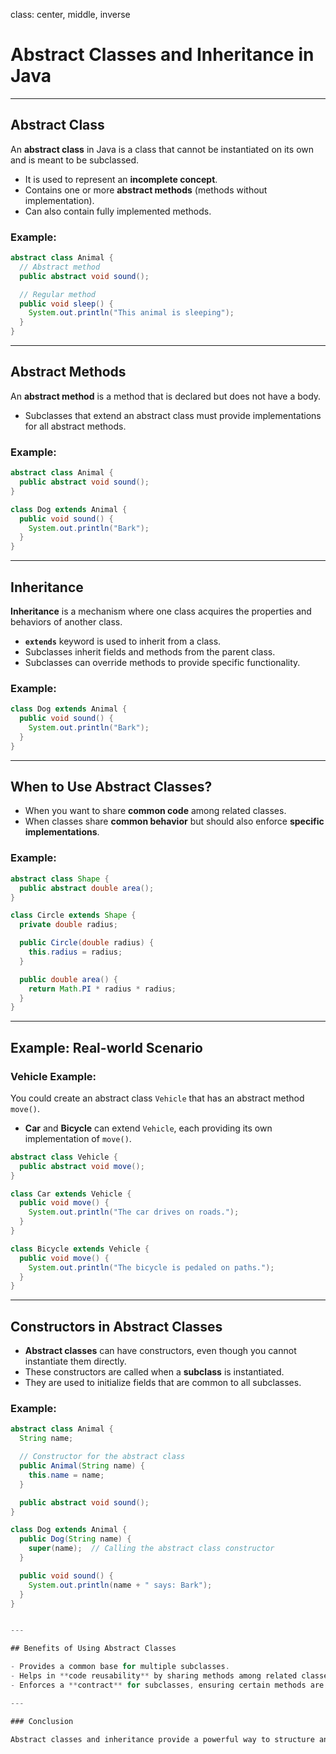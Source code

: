 class: center, middle, inverse

# Abstract Classes and Inheritance in Java

---

## Abstract Class

An **abstract class** in Java is a class that cannot be instantiated on its own and is meant to be subclassed.

- It is used to represent an **incomplete concept**.
- Contains one or more **abstract methods** (methods without implementation).
- Can also contain fully implemented methods.

### Example:
```java
abstract class Animal {
  // Abstract method
  public abstract void sound();

  // Regular method
  public void sleep() {
    System.out.println("This animal is sleeping");
  }
}
```

---

## Abstract Methods

An **abstract method** is a method that is declared but does not have a body.

- Subclasses that extend an abstract class must provide implementations for all abstract methods.

### Example:
```java
abstract class Animal {
  public abstract void sound();
}

class Dog extends Animal {
  public void sound() {
    System.out.println("Bark");
  }
}
```

---

## Inheritance

**Inheritance** is a mechanism where one class acquires the properties and behaviors of another class.

- **`extends`** keyword is used to inherit from a class.
- Subclasses inherit fields and methods from the parent class.
- Subclasses can override methods to provide specific functionality.

### Example:
```java
class Dog extends Animal {
  public void sound() {
    System.out.println("Bark");
  }
}
```

---

## When to Use Abstract Classes?

- When you want to share **common code** among related classes.
- When classes share **common behavior** but should also enforce **specific implementations**.

### Example:
```java
abstract class Shape {
  public abstract double area();
}

class Circle extends Shape {
  private double radius;

  public Circle(double radius) {
    this.radius = radius;
  }

  public double area() {
    return Math.PI * radius * radius;
  }
}
```

---

## Example: Real-world Scenario

### Vehicle Example:
You could create an abstract class `Vehicle` that has an abstract method `move()`.

- **Car** and **Bicycle** can extend `Vehicle`, each providing its own implementation of `move()`.
  
```java
abstract class Vehicle {
  public abstract void move();
}

class Car extends Vehicle {
  public void move() {
    System.out.println("The car drives on roads.");
  }
}

class Bicycle extends Vehicle {
  public void move() {
    System.out.println("The bicycle is pedaled on paths.");
  }
}
```

---

## Constructors in Abstract Classes

- **Abstract classes** can have constructors, even though you cannot instantiate them directly.
- These constructors are called when a **subclass** is instantiated.
- They are used to initialize fields that are common to all subclasses.

### Example:
```java
abstract class Animal {
  String name;

  // Constructor for the abstract class
  public Animal(String name) {
    this.name = name;
  }

  public abstract void sound();
}

class Dog extends Animal {
  public Dog(String name) {
    super(name);  // Calling the abstract class constructor
  }

  public void sound() {
    System.out.println(name + " says: Bark");
  }
}


---

## Benefits of Using Abstract Classes

- Provides a common base for multiple subclasses.
- Helps in **code reusability** by sharing methods among related classes.
- Enforces a **contract** for subclasses, ensuring certain methods are always implemented.

---

### Conclusion

Abstract classes and inheritance provide a powerful way to structure and organize your code by defining common behavior and enforcing structure. Abstract classes help in designing clear, reusable, and maintainable code.

